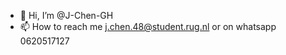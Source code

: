 - 👋 Hi, I’m @J-Chen-GH
- 📫 How to reach me j.chen.48@student.rug.nl or on whatsapp  0620517127 

<!---
J-Chen-GH/J-Chen-GH is a ✨ special ✨ repository because its `README.md` (this file) appears on your GitHub profile.
You can click the Preview link to take a look at your changes.
--->
